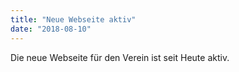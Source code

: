 ```yaml
---
title: "Neue Webseite aktiv"
date: "2018-08-10"
---
```


Die neue Webseite für den Verein ist seit Heute aktiv.